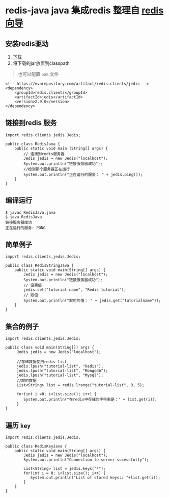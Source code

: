 # redis-java java 集成redis 整理自 [redis向导](https://www.tutorialspoint.com/redis/redis_java.htm)
## 安装redis驱动
1. [下载](http://repo1.maven.org/maven2/redis/clients/jedis/2.1.0/jedis-2.1.0-sources.jar)
2. 将下载的jar放置到classpath

> 也可以配置 `pom` 文件
```
<!-- https://mvnrepository.com/artifact/redis.clients/jedis -->
<dependency>
    <groupId>redis.clients</groupId>
    <artifactId>jedis</artifactId>
    <version>2.9.0</version>
</dependency>
```

## 链接到redis 服务
```
import redis.clients.jedis.Jedis;

public class RedisJava {
    public static void main (String[] args) {
        // 连接到redis服务器
        Jedis jedis = new Jedis("localhost");
        System.out.println("链接服务器成功");
        //检测那个服务器正在运行
        System.out.println("正在运行的服务： " + jedis.ping());
    }
}
```
## 编译运行
```
$ javac RedisJava.java
$ java RedisJava
链接服务器成功
正在运行的服务: PONG
```
## 简单例子
```
import redis.clients.jedis.Jedis;

public class RedisStringJava {
    public static void main(String[] args) {
        Jedis jedis = new Jedis("localhost");
        System.out.println("链接服务器成功");
        // 设置值
        jedis.set("tutorial-name", "Redis tutorial");
        // 取值
        System.out.println("取的的值： " + jedis.get("tutorialname"));
    }
}
```
## 集合的例子
```
import redis.clients.jedis.Jedis;

public class void main(String[]) args {
     Jedis jedis = new Jedis("localhost");

     //存储数据使用redis list
     jedis.lpush("tutorial-list", "Redis");
     jedis.lpush("tutorial-list", "Mongodb");
     jedis.lpush("tutorial-list", "Mysql");
     //取的数据
     List<String> list = redis.lrange("tutorial-list", 0, 5);

     for(int i =0; i<list.size(); i++) {
        System.out.println("在redis中存储的字符串是：" + list.get(i));
     }
}

```
## 遍历 `key`
```
import redis.clients.jedis.Jedis;

public class RedisKeyJava {
    public static void main(String[] args) {
        Jedis jedis = new Jedis("localhost");
        System.out.println("Connection to server sucessfully");

        List<String> list = jedis.keys("*");
        for(int i = 0; i<list.size(); i++) {
           System.out.println("List of stored keys:: "+list.get(i));
        }
    }
}
```

